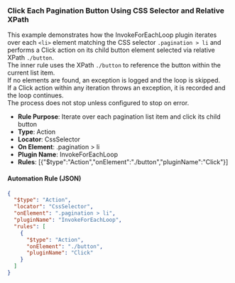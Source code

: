 ### Click Each Pagination Button Using CSS Selector and Relative XPath

This example demonstrates how the InvokeForEachLoop plugin iterates over each `<li>` element matching the CSS selector `.pagination > li` and performs a Click action on its child button element selected via relative XPath `./button`.  
The inner rule uses the XPath `./button` to reference the button within the current list item.  
If no elements are found, an exception is logged and the loop is skipped.  
If a Click action within any iteration throws an exception, it is recorded and the loop continues.  
The process does not stop unless configured to stop on error.

- **Rule Purpose**: Iterate over each pagination list item and click its child button  
- **Type**: Action  
- **Locator**: CssSelector  
- **On Element**: .pagination > li  
- **Plugin Name**: InvokeForEachLoop  
- **Rules**: [{"$type":"Action","onElement":"./button","pluginName":"Click"}]  

#### Automation Rule (JSON)

```json
{
  "$type": "Action",
  "locator": "CssSelector",
  "onElement": ".pagination > li",
  "pluginName": "InvokeForEachLoop",
  "rules": [
    {
      "$type": "Action",
      "onElement": "./button",
      "pluginName": "Click"
    }
  ]
}
```
